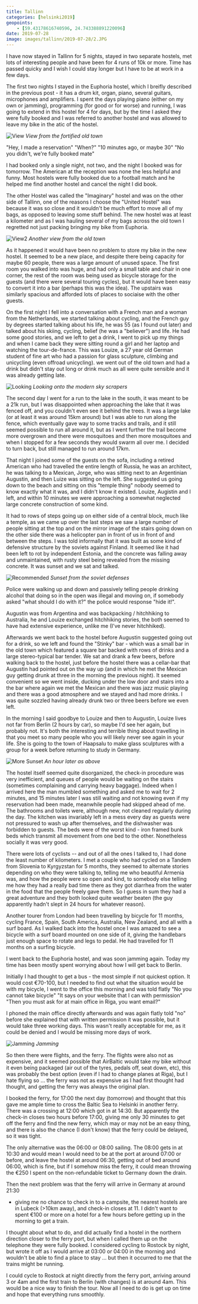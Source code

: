 ```yaml
--- 
title: Tallinn
categories: [helsinki2019]
geopoints:
    - [59.43178616740596, 24.743388891220096]
date: 2019-07-28
image: images/tallinn/2019-07-28/2.JPG
---
```


I have now stayed in Tallinn for 5 nights, stayed in two separate hostels,
met lots of interesting people and have been for 4 runs of 10k or more. Time
has passed quicky and I wish I could stay longer but I have to be at work in a
few days.

The first two nights I stayed in the Euphoria hostel, which I breifly
described in the previous post - it has a drum kit, organ, piano, several
guitars, microphones and amplifiers. I spent the days playing piano (either on
my own or jamming), programming (for good or for worse) and running, I was
going to extend in this hostel for 4 for days, but by the time I asked they
were fully booked and I was referred to another hostel and was allowed to
leave my bike in the atic of the hostel.

![View](/images/tallinn/2019-07-28/1.JPG)
*View from the fortified old town*

"Hey, I made a reservation"
"When?"
"10 minutes ago, or maybe 30"
"No you didn't, we're fully booked mate"

I had booked only a single night, not two, and the night I booked was for
tomorrow. The American at the reception was none the less helpful and
funny. Most hostels were fully booked due to a football match and he helped me
find another hostel and cancel the night I did book.

The other Hostel was called the "Imaginary" hostel and was on the other side
of Tallinn, one of the reasons I choose the "United Hostel" was because it was
so close and it wouldn't be much effort to move all of my bags, as opposed to
leaving some stuff behind. The new hostel was at least a kilometer and as I
was hauling several of my bags across the old town I regretted not just
packing bringing my bike from Euphoria.

![View2](/images/tallinn/2019-07-28/2.JPG)
*Another view from the old town*

As it happened it would have been no problem to store my bike in the new
hostel. It seemed to be a new place, and despite there being capacity for
maybe 60 people, there was a large amount of unused space. The first room you
walked into was huge, and had only a small table and chair in one corner, the
rest of the room was being used as bicycle storage for the guests (and there
were several touring cycles), but it would have been easy to convert it into a
bar (perhaps this was the idea). The upstairs was similarly spacious and
afforded lots of places to sociaise with the other guests.

On the first night I fell into a conversation with a French man and a woman
from the Netherlands, we started talking about cycling, and the French guy by
degrees started talking about his life, he was 55 (as I found out later) and
talked about his skiing, cycling, belief (he was a "believer") and life. He
had some good stories, and we left to get a drink, I went to pick up my things and
when I came back they were sitting round a girl and her laptop and watching
the tour-de-france. This was Louize, a 27 year old German student of fine art
who had a passion for glass sculpture, climbing and unicycling (even offroad
unicycling). we went out of the old town and had a drink but didn't stay
out long or drink much as all were quite sensible and it was already getting
late.

![Looking](/images/tallinn/2019-07-28/3.JPG)
*Looking onto the modern sky scrapers*

The second day I went for a run to the lake in the south, it was meant to be a
21k run, but I was disappointed when approaching the lake that it was fenced
off, and you couldn't even see it behind the trees. It was a large lake (or at
least it was around 15km around) but I was able to run along the fence, which
eventually gave way to some tracks and trails, and it still seemed possible to
run all around it, but as I went further the trail become more overgrown and
there were mosquitoes and then more mosquitoes and when I stopped for a few
seconds they would swarm all over me. I decided to turn back, but still
managed to run around 17km.

That night I joined some of the guests on the sofa, including a retired
American who had travelled the entire length of Russia, he was an architect,
he was talking to a Mexican, Jorge, who was sitting next to an Argentinian
Augustin, and then Luize was sitting on the left. She suggested us going down
to the beach and sitting on this "temple thing" nobody seemed to know exactly
what it was, and I didn't know it existed. Louize, Augistin and I left,
and within 10 minutes we were approaching a somewhat neglected large concrete
construction of some kind.

It had to rows of steps going up on either side of a central block, much like
a temple, as we came up over the last steps we saw a large number of people
sitting at the top and on the mirror image of the stairs going down on the
other side there was a helicopter pan in front of us in front of and between
the steps. I was told informally that it was built as some kind of defensive
structure by the soviets against Finland. It seemed like it had been left to
rot by independent Estonia, and the concrete was falling away and unmaintained,
with rusty steel being revealed from the missing concrete. It was sunset and
we sat and talked.

![Recommended](/images/tallinn/2019-07-28/4.JPG)
*Sunset from the soviet defenses*

Police were walking up and down and passively telling people drinking
alcohol that doing so in the open was illegal and moving on, if somebody asked
"what should I do with it?" the police would response "hide it!".

Augustin was from Argentina and was backpacking / hitchhiking to Australia,
he and Louize exchanged hitchhiking stories, the both seemed to have had
extensive experience, unlike me (I've never hitchhiked).

Afterwards we went back to the hostel before Augustin suggested going out for
a drink, so we left and found the "Stinky" bar - which was a small bar in the
old town which featured a square bar backed with rows of drinks and a
large stereo-typical bar tender. We sat and drank a few beers, before walking
back to the hostel, just before the hostel there was a cellar-bar that
Augustin had pointed out on the way up (and in which he met the Mexican guy
getting drunk at three in the morning the previous night). It seemed
convenient so we went inside, ducking under the low door and stairs into a the
bar where again we met the Mexican and there was jazz music playing and there
was a good atmosphere and we stayed and had more drinks. I was quite sozzled
having already drunk two or three beers before we even left.

In the morning I said goodbye to Louize and then to Augustin, Louize lives
not far from Berlin (2 hours by car), so maybe I'd see her again, but probably
not. It's both the interesting and terrible thing about travelling in that you
meet so many people who you will likely never see again in your life. She is
going to the town of Haapsalu to make glass sculptures with a group for a week
before returning to study in Germany.

![More Sunset](/images/tallinn/2019-07-28/5.JPG)
*An hour later as above*

The hostel itself seemed quite disorganized, the check-in procedure was very
inefficient, and queues of people would be waiting on the stairs (sometimes
complaining and carrying heavy baggage). Indeed when I arrived here the man
mumbled something and asked me to wait for 2 minutes, and 15 minutes later I
was still waiting and not knowing even if my reservation had been made,
meanwhile people had skipped ahead of me. The bathrooms and toilets were,
although new, not cleaned regularly during the day. The kitchen was invariably
left in a mess every day as guests were not pressured to wash up after
themselves, and the dishwasher was forbidden to guests. The beds were of the
worst kind - iron framed bunk beds which transmit all movement from one bed to
the other. Nonetheless socially it was very good.

There were lots of cyclists -- and out of all the ones I talked to, I had done
the least number of kilometers. I met a couple who had cycled on a Tandem from
Slovenia to Kyrgyzstan for 5 months, they seemed to alternate stories
depending on who they were talking to, telling me who beautiful Armenia was,
and how the people were so open and kind, to somebody else telling me how
they had a really bad time there as they got diarrhea from the water in the
food that the people freely gave them. So I guess in sum they had a great
adventure and they both looked quite weather beaten (the guy apparently hadn't
slept in 24 hours for whatever reason).

Another tourer from London had been travelling by bicycle for 11 months,
cycling France, Spain, South America, Australia, New Zealand, and all with a
surf board. As I walked back into the hostel once I was amazed to see a
bicycle with a surf board mounted on one side of it, giving the handlebars
just enough space to rotate and legs to pedal. He had travelled for 11 months
on a surfing bicycle.

I went back to the Euphoria hostel, and was soon jamming again. Today my time
has been mostly spent worrying about how I will get back to Berlin.

Initially I had thought to get a bus - the most simple if not quickest option.
It would cost €70-100, but I needed to find out what the situation would be
with my bicycle, I went to the office this morning and was told flatly "No you
cannot take bicycle" "It says on your website that I can with permission"
"Then you must ask for at main office in Riga, you want email?"

I phoned the main office directly afterwards and was again flatly told "no"
before she explained that with written permission it was possible, but it
would take three working days. This wasn't really acceptable for me, as it
could be denied and I would be missing more days of work.

![Jamming](/images/tallinn/2019-07-28/6.JPG)
*Jamming*

So then there were flights, and the ferry. The flights were also not as
expensive, and it seemed possible that AirBaltic would take my bike without it
even being packaged (air out of the tyres, pedals off, seat down, etc), this
was probably the best option (even if I had to change planes at Riga), but I
hate flying so ... the ferry was not as expensive as I had first thought
had thought, and getting the ferry was always the original plan.

I booked the ferry, for 17:00 the next day (tomorrow) and thought that this
gave me ample time to cross the Baltic Sea to Helsinki in another ferry. There
was a crossing at 12:00 which got in at 14:30. But apparently the check-in
closes two hours before 17:00, giving me only 30 minutes to get off the ferry
and find the new ferry, which may or may not be an easy thing, and there is
also the chance (I don't know) that the ferry could be delayed, so it was
tight.

The only alternative was the 06:00 or 08:00 sailing. The 08:00 gets in at
10:30 and would mean I would need to be at the port at around 07:00 or before,
and leave the hostel at around 06:30, getting out of bed around 06:00, which
is fine, but if I somehow miss the ferry, it could mean throwing the €250 I
spent on the non-refundable ticket to Germany down the drain.

Then the next problem was that the ferry will arrive in Germany at around 21:30
- giving me no chance to check in to a campsite, the nearest hostels are in
Lubeck (>10km away), and check-in closes at 11. I didn't want to spent €100
or more on a hotel for a few hours before getting up in the morning to get a
train.

I thought about what to do, and did actually find a hostel in the northern
direction closer to the ferry port, but when I called them up on the telephone
they were fully booked. I considered cycling to Rostock by night, but wrote it
off as I would arrive at 03:00 or 04:00 in the morning and wouldn't be able to
find a place to stay ... but then it occurred to me that the trains might be
running.

I could cycle to Rostock at night directly from the ferry port, arriving
around 3 or 4am and the first train to Berlin (with changes) is at around 4am.
This would be a nice way to finish the tour. Now all I need to do is get up on
time and hope that everything runs smoothly.
